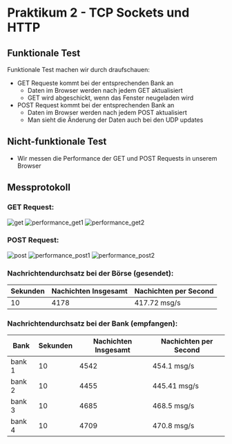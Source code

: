 # Praktikum 2 - TCP Sockets und HTTP 
## **Funktionale Test**
Funktionale Test machen wir durch draufschauen:
- GET Requeste kommt bei der entsprechenden Bank an
   - Daten im Browser werden nach jedem GET aktualisiert
   - GET wird abgeschickt, wenn das Fenster neugeladen wird
- POST Request kommt bei der entsprechenden Bank an 
   - Daten im Browser werden nach jedem POST aktualisiert
   - Man sieht die Änderung der Daten auch bei den UDP updates

## **Nicht-funktionale Test**
- Wir messen die Performance der GET und POST Requests in unserem Browser 

## **Messprotokoll**
### GET Request:
![get](C:\Users\sanje\Team-Mo3-Y-D\src\Praktikum\P2\get.png)
![performance_get1](C:\Users\sanje\Team-Mo3-Y-D\src\Praktikum\P2\performance_get1.png)
![performance_get2](C:\Users\sanje\Team-Mo3-Y-D\src\Praktikum\P2\performance_get2.png)

### POST Request:
![post](C:\Users\sanje\Team-Mo3-Y-D\src\Praktikum\P2\post.png)
![performance_post1](C:\Users\sanje\Team-Mo3-Y-D\src\Praktikum\P2\performance_post1.png)
![performance_post2](C:\Users\sanje\Team-Mo3-Y-D\src\Praktikum\P2\performance_post2.png)

### Nachrichtendurchsatz bei der Börse (gesendet):
| Sekunden | Nachichten Insgesamt | Nachichten per Second |
| -------- |----------------------|-----------------------|
|   10  | 4178                 | 417.72 msg/s          |


### Nachrichtendurchsatz bei der Bank (empfangen):
| Bank   | Sekunden | Nachichten Insgesamt | Nachichten per Second |
|--------| -------- |----------------------|-----------------------|
| bank 1 |   10  | 4542                 | 454.1 msg/s           |
| bank 2 |   10  | 4455                 | 445.41 msg/s          |
| bank 3 |   10  | 4685                 | 468.5 msg/s           |
| bank 4 |   10  | 4709                 | 470.8 msg/s           |
